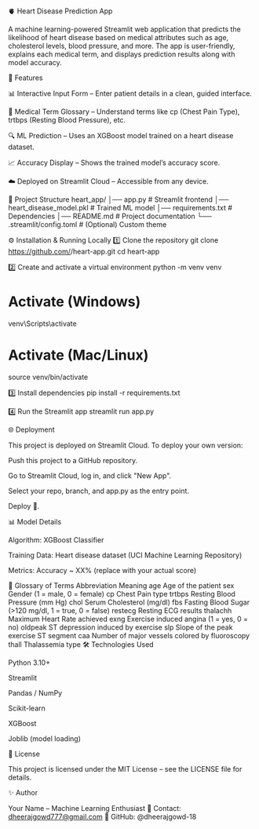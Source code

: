 🫀 Heart Disease Prediction App

A machine learning-powered Streamlit web application that predicts the likelihood of heart disease based on medical attributes such as age, cholesterol levels, blood pressure, and more.
The app is user-friendly, explains each medical term, and displays prediction results along with model accuracy.

🚀 Features

📊 Interactive Input Form – Enter patient details in a clean, guided interface.

📖 Medical Term Glossary – Understand terms like cp (Chest Pain Type), trtbps (Resting Blood Pressure), etc.

🔍 ML Prediction – Uses an XGBoost model trained on a heart disease dataset.

📈 Accuracy Display – Shows the trained model’s accuracy score.

☁️ Deployed on Streamlit Cloud – Accessible from any device.

📂 Project Structure
heart_app/
│── app.py                     # Streamlit frontend
│── heart_disease_model.pkl    # Trained ML model
│── requirements.txt           # Dependencies
│── README.md                  # Project documentation
└── .streamlit/config.toml     # (Optional) Custom theme

⚙️ Installation & Running Locally
1️⃣ Clone the repository
git clone https://github.com/<your-username>/heart-app.git
cd heart-app

2️⃣ Create and activate a virtual environment
python -m venv venv
# Activate (Windows)
venv\Scripts\activate
# Activate (Mac/Linux)
source venv/bin/activate

3️⃣ Install dependencies
pip install -r requirements.txt

4️⃣ Run the Streamlit app
streamlit run app.py

🌐 Deployment

This project is deployed on Streamlit Cloud.
To deploy your own version:

Push this project to a GitHub repository.

Go to Streamlit Cloud, log in, and click "New App".

Select your repo, branch, and app.py as the entry point.

Deploy 🚀.

📊 Model Details

Algorithm: XGBoost Classifier

Training Data: Heart disease dataset (UCI Machine Learning Repository)

Metrics: Accuracy ~ XX% (replace with your actual score)

🧾 Glossary of Terms
Abbreviation	Meaning
age	Age of the patient
sex	Gender (1 = male, 0 = female)
cp	Chest Pain type
trtbps	Resting Blood Pressure (mm Hg)
chol	Serum Cholesterol (mg/dl)
fbs	Fasting Blood Sugar (>120 mg/dl, 1 = true, 0 = false)
restecg	Resting ECG results
thalachh	Maximum Heart Rate achieved
exng	Exercise induced angina (1 = yes, 0 = no)
oldpeak	ST depression induced by exercise
slp	Slope of the peak exercise ST segment
caa	Number of major vessels colored by fluoroscopy
thall	Thalassemia type
🛠️ Technologies Used

Python 3.10+

Streamlit

Pandas / NumPy

Scikit-learn

XGBoost

Joblib (model loading)

📜 License

This project is licensed under the MIT License – see the LICENSE file for details.

✨ Author

Your Name – Machine Learning Enthusiast
📧 Contact: dheerajgowd777@gmail.com
🔗 GitHub: @dheerajgowd-18
